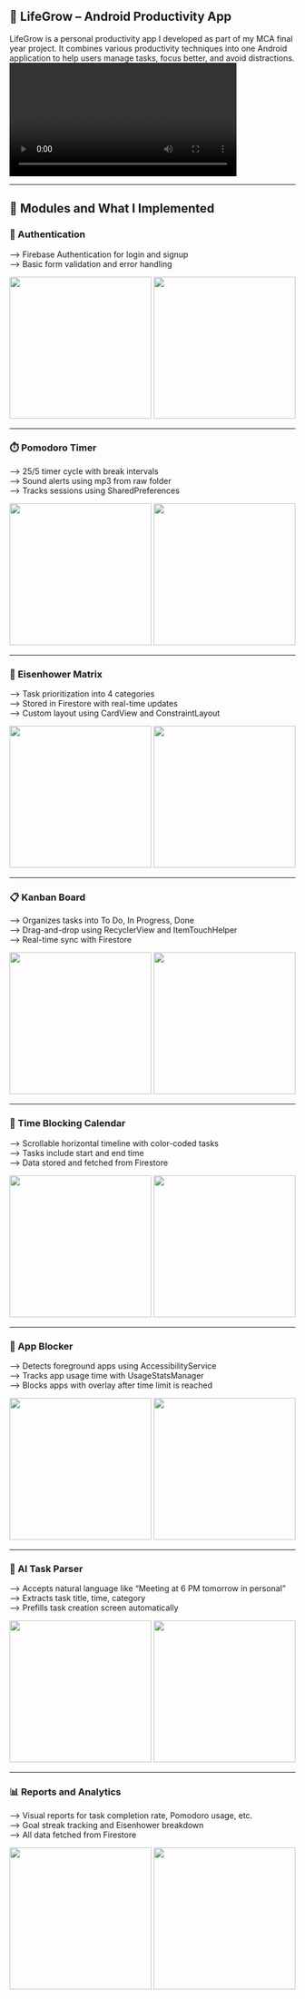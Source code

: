 ## 📱 LifeGrow – Android Productivity App

LifeGrow is a personal productivity app I developed as part of my MCA final year project. It combines various productivity techniques into one Android application to help users manage tasks, focus better, and avoid distractions.
<video src="https://user-images.githubusercontent.com/xxxxxxx/demo.mp4" width="400" controls></video>

---

## 🧩 Modules and What I Implemented

### 🔐 Authentication  
--> Firebase Authentication for login and signup  
--> Basic form validation and error handling  

<img src="https://github.com/user-attachments/assets/24472504-9bf1-4c0d-9067-644a54371331" width="250"/>
<img src="https://github.com/user-attachments/assets/ef6a15f0-e91e-42e1-bbc2-91d2181f19a3" width="250"/>

---

### ⏱️ Pomodoro Timer  
--> 25/5 timer cycle with break intervals  
--> Sound alerts using mp3 from raw folder  
--> Tracks sessions using SharedPreferences  

<img src="https://github.com/user-attachments/assets/7f23f365-ce3f-4ddb-b8c6-b00251b4dc16" width="250"/>
<img src="https://github.com/user-attachments/assets/766651eb-7bc0-423d-8b6c-9ac441cc1a3c" width="250"/>

---

### 🧠 Eisenhower Matrix  
--> Task prioritization into 4 categories  
--> Stored in Firestore with real-time updates  
--> Custom layout using CardView and ConstraintLayout  

<img src="https://github.com/user-attachments/assets/3f511208-6a35-4eab-a5ea-e74a3c59958b" width="250"/>
<img src="https://github.com/user-attachments/assets/d64aff94-e110-4463-b20c-e21357381680" width="250"/>

---

### 📋 Kanban Board  
--> Organizes tasks into To Do, In Progress, Done  
--> Drag-and-drop using RecyclerView and ItemTouchHelper  
--> Real-time sync with Firestore  

<img src="https://github.com/user-attachments/assets/2411cdc2-cc4a-40d1-9a08-5826cb0d383b" width="250"/>
<img src="https://github.com/user-attachments/assets/85afc3bf-97da-4257-8efc-22ec57aaed9a" width="250"/>

---

### 📆 Time Blocking Calendar  
--> Scrollable horizontal timeline with color-coded tasks  
--> Tasks include start and end time  
--> Data stored and fetched from Firestore  

<img src="https://github.com/user-attachments/assets/b941742a-818a-426d-a5bc-39ae5dda8083" width="250"/>
<img src="https://github.com/user-attachments/assets/a4e56332-2cc9-4cf9-acad-64735231eb53" width="250"/>

---

### 🚫 App Blocker  
--> Detects foreground apps using AccessibilityService  
--> Tracks app usage time with UsageStatsManager  
--> Blocks apps with overlay after time limit is reached  

<img src="https://github.com/user-attachments/assets/2bbc8152-a83c-4720-877e-ffeb6fb3e83d" width="250"/>
<img src="https://github.com/user-attachments/assets/1c37c496-7825-4008-94aa-38e5742673e9" width="250"/>

---

### 🤖 AI Task Parser  
--> Accepts natural language like “Meeting at 6 PM tomorrow in personal”  
--> Extracts task title, time, category  
--> Prefills task creation screen automatically  

<img src="https://github.com/user-attachments/assets/34941fc0-9387-4456-9501-30ccf61e716c" width="250"/>
<img src="https://github.com/user-attachments/assets/a03958cb-ce73-48b0-a44a-6a1ee15d3c60" width="250"/>

---

### 📊 Reports and Analytics  
--> Visual reports for task completion rate, Pomodoro usage, etc.  
--> Goal streak tracking and Eisenhower breakdown  
--> All data fetched from Firestore  

<img src="https://github.com/user-attachments/assets/c02726aa-e92a-4517-a0bd-18e886aaec31" width="250"/>
<img src="https://github.com/user-attachments/assets/9d9fb3c0-ac20-49ee-b88a-75f547ea9411" width="250"/>
